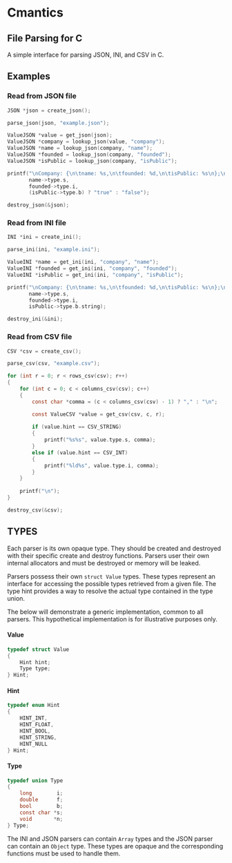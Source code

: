 # Cmantics
## File Parsing for C

A simple interface for parsing JSON, INI, and CSV in C.


## Examples
### Read from JSON file
```c
JSON *json = create_json();

parse_json(json, "example.json");

ValueJSON *value = get_json(json);
ValueJSON *company = lookup_json(value, "company");
ValueJSON *name = lookup_json(company, "name");
ValueJSON *founded = lookup_json(company, "founded");
ValueJSON *isPublic = lookup_json(company, "isPublic");

printf("\nCompany: {\n\tname: %s,\n\tfounded: %d,\n\tisPublic: %s\n};\n",
       name->type.s,
       founded->type.i,
       (isPublic->type.b) ? "true" : "false");

destroy_json(&json);
```

### Read from INI file
```c
INI *ini = create_ini();

parse_ini(ini, "example.ini");

ValueINI *name = get_ini(ini, "company", "name");
ValueINI *founded = get_ini(ini, "company", "founded");
ValueINI *isPublic = get_ini(ini, "company", "isPublic");

printf("\nCompany: {\n\tname: %s,\n\tfounded: %d,\n\tisPublic: %s\n};\n",
       name->type.s,
       founded->type.i,
       isPublic->type.b.string);

destroy_ini(&ini);
```

### Read from CSV file
```c
CSV *csv = create_csv();

parse_csv(csv, "example.csv");

for (int r = 0; r < rows_csv(csv); r++)
{
    for (int c = 0; c < columns_csv(csv); c++)
    {
        const char *comma = (c < columns_csv(csv) - 1) ? "," : "\n";

        const ValueCSV *value = get_csv(csv, c, r);
        
        if (value.hint == CSV_STRING)
        {
            printf("%s%s", value.type.s, comma);
        }
        else if (value.hint == CSV_INT)
        {
            printf("%ld%s", value.type.i, comma);
        }
    }
    
    printf("\n");
}

destroy_csv(&csv);
```

## TYPES
Each parser is its own opaque type. 
They should be created and destroyed with their specific create and destroy functions.
Parsers user their own internal allocators and must be destroyed or memory will be leaked.

Parsers possess their own ```struct Value``` types.
These types represent an interface for accessing the possible types retrieved from a given file.
The type hint provides a way to resolve the actual type contained in the type union.

The below will demonstrate a generic implementation, common to all parsers.
This hypothetical implementation is for illustrative purposes only. 

#### Value
```c
typedef struct Value
{
    Hint hint;
    Type type;
} Hint;
```

#### Hint
```c
typedef enum Hint
{
    HINT_INT,
    HINT_FLOAT,
    HINT_BOOL,
    HINT_STRING,
    HINT_NULL
} Hint;
``` 

#### Type
```c
typedef union Type
{
    long        i;
    double      f;
    bool        b;
    const char *s;
    void       *n;
} Type;
``` 

The INI and JSON parsers can contain ```Array``` types and the JSON parser can contain an ```Object``` type. 
These types are opaque and the corresponding functions must be used to handle them.
